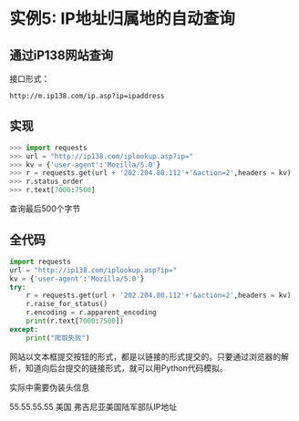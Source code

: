 # 实例5:  IP地址归属地的自动查询

## 通过iP138网站查询

接口形式：

`http://m.ip138.com/ip.asp?ip=ipaddress`

## 实现

```python
>>> import requests
>>> url = "http://ip138.com/iplookup.asp?ip="
>>> kv = {'user-agent':'Mozilla/5.0'}
>>> r = requests.get(url + '202.204.80.112'+'&action=2',headers = kv)
>>> r.status_order
>>> r.text[7000:7500]
```

查询最后500个字节

## 全代码

```python
import requests
url = "http://ip138.com/iplookup.asp?ip="
kv = {'user-agent':'Mozilla/5.0'}
try:
    r = requests.get(url + '202.204.80.112'+'&action=2',headers = kv)
    r.raise_for_status()
    r.encoding = r.apparent_encoding
    print(r.text[7000:7500])
except:
    print("爬取失败")

```

网站以文本框提交按钮的形式，都是以链接的形式提交的。只要通过浏览器的解析，知道向后台提交的链接形式，就可以用Python代码模拟。

实际中需要伪装头信息

55.55.55.55 美国   弗吉尼亚美国陆军部队IP地址